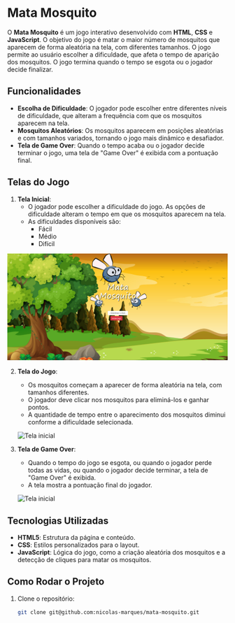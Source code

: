 # Mata Mosquito

O **Mata Mosquito** é um jogo interativo desenvolvido com **HTML**, **CSS** e **JavaScript**. O objetivo do jogo é matar o maior número de mosquitos que aparecem de forma aleatória na tela, com diferentes tamanhos. O jogo permite ao usuário escolher a dificuldade, que afeta o tempo de aparição dos mosquitos. O jogo termina quando o tempo se esgota ou o jogador decide finalizar.

## Funcionalidades

- **Escolha de Dificuldade**: O jogador pode escolher entre diferentes níveis de dificuldade, que alteram a frequência com que os mosquitos aparecem na tela.
- **Mosquitos Aleatórios**: Os mosquitos aparecem em posições aleatórias e com tamanhos variados, tornando o jogo mais dinâmico e desafiador.
- **Tela de Game Over**: Quando o tempo acaba ou o jogador decide terminar o jogo, uma tela de "Game Over" é exibida com a pontuação final.

## Telas do Jogo

1. **Tela Inicial**:
   - O jogador pode escolher a dificuldade do jogo. As opções de dificuldade alteram o tempo em que os mosquitos aparecem na tela.
   - As dificuldades disponíveis são:
     - Fácil
     - Médio
     - Difícil

![Tela inicial](imagens/mosq1.png)



2. **Tela do Jogo**:
   - Os mosquitos começam a aparecer de forma aleatória na tela, com tamanhos diferentes.
   - O jogador deve clicar nos mosquitos para eliminá-los e ganhar pontos.
   - A quantidade de tempo entre o aparecimento dos mosquitos diminui conforme a dificuldade selecionada.


   ![Tela inicial](imagens/mosq2.png.png)

3. **Tela de Game Over**:
   - Quando o tempo do jogo se esgota, ou quando o jogador perde todas as vidas, ou quando o jogador decide terminar, a tela de "Game Over" é exibida.
   - A tela mostra a pontuação final do jogador.


   ![Tela inicial](imagens/mosq3.png.png)

## Tecnologias Utilizadas

- **HTML5**: Estrutura da página e conteúdo.
- **CSS**: Estilos personalizados para o layout.
- **JavaScript**: Lógica do jogo, como a criação aleatória dos mosquitos e a detecção de cliques para matar os mosquitos.

## Como Rodar o Projeto

1. Clone o repositório:
   ```bash
   git clone git@github.com:nicolas-marques/mata-mosquito.git
